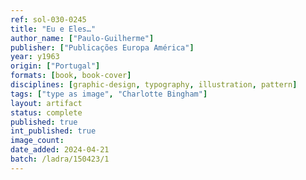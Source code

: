 ```yaml
---
ref: sol-030-0245
title: "Eu e Eles…"
author_name: ["Paulo-Guilherme"]
publisher: ["Publicações Europa América"]
year: y1963
origin: ["Portugal"]
formats: [book, book-cover]
disciplines: [graphic-design, typography, illustration, pattern]
tags: ["type as image", "Charlotte Bingham"]
layout: artifact
status: complete
published: true
int_published: true
image_count:
date_added: 2024-04-21
batch: /ladra/150423/1
---
```


